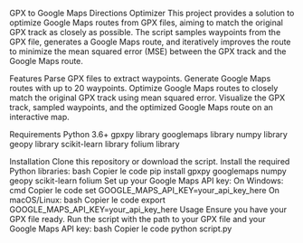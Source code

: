 GPX to Google Maps Directions Optimizer
This project provides a solution to optimize Google Maps routes from GPX files, aiming to match the original GPX track as closely as possible. The script samples waypoints from the GPX file, generates a Google Maps route, and iteratively improves the route to minimize the mean squared error (MSE) between the GPX track and the Google Maps route.

Features
Parse GPX files to extract waypoints.
Generate Google Maps routes with up to 20 waypoints.
Optimize Google Maps routes to closely match the original GPX track using mean squared error.
Visualize the GPX track, sampled waypoints, and the optimized Google Maps route on an interactive map.

Requirements
Python 3.6+
gpxpy library
googlemaps library
numpy library
geopy library
scikit-learn library
folium library

Installation
Clone this repository or download the script.
Install the required Python libraries:
bash
Copier le code
pip install gpxpy googlemaps numpy geopy scikit-learn folium
Set up your Google Maps API key:
On Windows:
cmd
Copier le code
set GOOGLE_MAPS_API_KEY=your_api_key_here
On macOS/Linux:
bash
Copier le code
export GOOGLE_MAPS_API_KEY=your_api_key_here
Usage
Ensure you have your GPX file ready.
Run the script with the path to your GPX file and your Google Maps API key:
bash
Copier le code
python script.py
